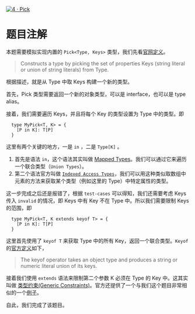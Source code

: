 <div style='width: 100%; margin: 0 auto;'><a href='https://github.com/type-challenges/type-challenges/blob/main/questions/00004-easy-pick/README.md' target='_blank'><img src='https://img.shields.io/badge/-4%E3%83%BBPick-7aad0c' alt='4 · Pick' /></a></div>

# 题目注解
本题需要模拟实现内置的 `Pick<Type, Keys>` 类型，我们先看[官网定义](https://www.typescriptlang.org/docs/handbook/utility-types.html#picktype-keys)。

> Constructs a type by picking the set of properties Keys (string literal or union of string literals) from Type.

根据描述，就是从 Type 中取 Keys 构建一个新的类型。

首先，Pick 类型需要返回一个新的对象类型，可以是 interface，也可以是 type alias。

接着，我们需要遍历 Keys，并且将每个 Key 的类型设置为 Type 中的类型。即

```
  type MyPick<T, K> = {
    [P in K]: T[P]
  }
```

这里有两个关键的地方，一是 `in` ，二是 `Type[K]` 。
1. 首先是语法 `in`，这个语法其实叫做 [Mapped Types](https://www.typescriptlang.org/docs/handbook/2/mapped-types.html)。我们可以通过它来遍历一个联合类型（`Union Types`）。
2. 第二个语法官方叫做 [`Indexed Access Types`](https://www.typescriptlang.org/docs/handbook/2/indexed-access-types.html)，我们可以用这种类似取数组中元素的方法来获取某个类型（例如这里的 Type）中特定属性的类型。

这一步完成之后还是报错了，根据 `test-cases` 可以得知，我们还需要考虑 Keys 传入 `invalid` 的情况，即 Keys 中有 Key 不在 Type 中。所以我们需要限制 Keys 的范围，即

```
  type MyPick<T, K extends keyof T> = {
    [P in K]: T[P]
  }
```

这里首先使用了 `keyof T` 来获取 Type 中的所有 Key，返回一个联合类型。`Keyof` 的[官方定义](https://www.typescriptlang.org/docs/handbook/2/keyof-types.html#the-keyof-type-operator)如下，

> The keyof operator takes an object type and produces a string or numeric literal union of its keys.

接着我们使用 `extends` 语法来限制第二个参数 K 必须在 Type 的 Key 中。这其实叫做 [类型约束(Generic Constraints)](https://www.typescriptlang.org/docs/handbook/2/generics.html#generic-constraints)。官方还提供了一个与我们这个题目非常相似的一个[例子](https://www.typescriptlang.org/docs/handbook/2/generics.html#using-type-parameters-in-generic-constraints)。

> 

自此，我们完成了该题目。
